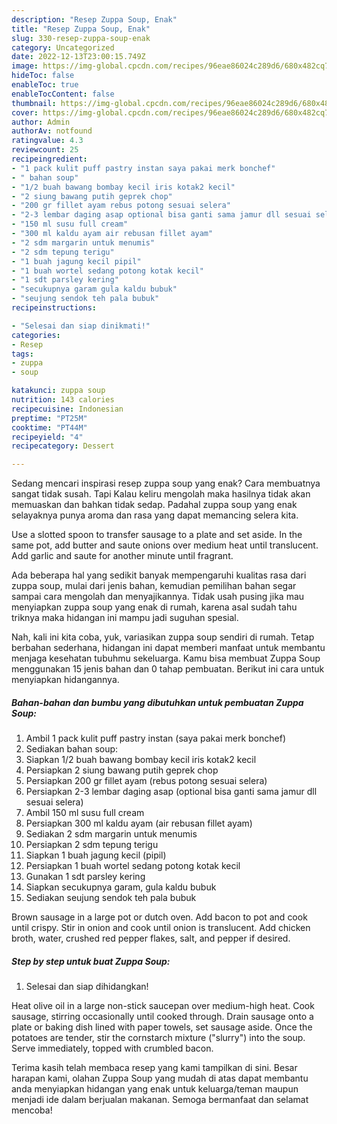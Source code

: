```yaml
---
description: "Resep Zuppa Soup, Enak"
title: "Resep Zuppa Soup, Enak"
slug: 330-resep-zuppa-soup-enak
category: Uncategorized
date: 2022-12-13T23:00:15.749Z
image: https://img-global.cpcdn.com/recipes/96eae86024c289d6/680x482cq70/zuppa-soup-foto-resep-utama.jpg
hideToc: false
enableToc: true
enableTocContent: false
thumbnail: https://img-global.cpcdn.com/recipes/96eae86024c289d6/680x482cq70/zuppa-soup-foto-resep-utama.jpg
cover: https://img-global.cpcdn.com/recipes/96eae86024c289d6/680x482cq70/zuppa-soup-foto-resep-utama.jpg
author: Admin
authorAv: notfound
ratingvalue: 4.3
reviewcount: 25
recipeingredient:
- "1 pack kulit puff pastry instan saya pakai merk bonchef"
- " bahan soup"
- "1/2 buah bawang bombay kecil iris kotak2 kecil"
- "2 siung bawang putih geprek chop"
- "200 gr fillet ayam rebus potong sesuai selera"
- "2-3 lembar daging asap optional bisa ganti sama jamur dll sesuai selera"
- "150 ml susu full cream"
- "300 ml kaldu ayam air rebusan fillet ayam"
- "2 sdm margarin untuk menumis"
- "2 sdm tepung terigu"
- "1 buah jagung kecil pipil"
- "1 buah wortel sedang potong kotak kecil"
- "1 sdt parsley kering"
- "secukupnya garam gula kaldu bubuk"
- "seujung sendok teh pala bubuk"
recipeinstructions:

- "Selesai dan siap dinikmati!"
categories:
- Resep
tags:
- zuppa
- soup

katakunci: zuppa soup 
nutrition: 143 calories
recipecuisine: Indonesian
preptime: "PT25M"
cooktime: "PT44M"
recipeyield: "4"
recipecategory: Dessert

---
```



Sedang mencari inspirasi resep zuppa soup yang enak? Cara membuatnya sangat tidak susah. Tapi Kalau keliru mengolah maka hasilnya tidak akan memuaskan dan bahkan tidak sedap. Padahal zuppa soup yang enak selayaknya punya aroma dan rasa yang dapat memancing selera kita.


Use a slotted spoon to transfer sausage to a plate and set aside. In the same pot, add butter and saute onions over medium heat until translucent. Add garlic and saute for another minute until fragrant.

Ada beberapa hal yang sedikit banyak mempengaruhi kualitas rasa dari zuppa soup, mulai dari jenis bahan, kemudian pemilihan bahan segar sampai cara mengolah dan menyajikannya. Tidak usah pusing jika mau menyiapkan zuppa soup yang enak di rumah, karena asal sudah tahu triknya maka hidangan ini mampu jadi suguhan spesial.


Nah, kali ini kita coba, yuk, variasikan zuppa soup sendiri di rumah. Tetap berbahan sederhana, hidangan ini dapat memberi manfaat untuk membantu menjaga kesehatan tubuhmu sekeluarga. Kamu bisa membuat Zuppa Soup menggunakan 15 jenis bahan dan 0 tahap pembuatan. Berikut ini cara untuk menyiapkan hidangannya.

<!--inarticleads1-->

##### Bahan-bahan dan bumbu yang dibutuhkan untuk pembuatan Zuppa Soup:

1. Ambil 1 pack kulit puff pastry instan (saya pakai merk bonchef)
1. Sediakan  bahan soup:
1. Siapkan 1/2 buah bawang bombay kecil iris kotak2 kecil
1. Persiapkan 2 siung bawang putih geprek chop
1. Persiapkan 200 gr fillet ayam (rebus potong sesuai selera)
1. Persiapkan 2-3 lembar daging asap (optional bisa ganti sama jamur dll sesuai selera)
1. Ambil 150 ml susu full cream
1. Persiapkan 300 ml kaldu ayam (air rebusan fillet ayam)
1. Sediakan 2 sdm margarin untuk menumis
1. Persiapkan 2 sdm tepung terigu
1. Siapkan 1 buah jagung kecil (pipil)
1. Persiapkan 1 buah wortel sedang potong kotak kecil
1. Gunakan 1 sdt parsley kering
1. Siapkan secukupnya garam, gula kaldu bubuk
1. Sediakan seujung sendok teh pala bubuk


Brown sausage in a large pot or dutch oven. Add bacon to pot and cook until crispy. Stir in onion and cook until onion is translucent. Add chicken broth, water, crushed red pepper flakes, salt, and pepper if desired. 

<!--inarticleads2-->

##### Step by step untuk buat Zuppa Soup:


1. Selesai dan siap dihidangkan!

Heat olive oil in a large non-stick saucepan over medium-high heat. Cook sausage, stirring occasionally until cooked through. Drain sausage onto a plate or baking dish lined with paper towels, set sausage aside. Once the potatoes are tender, stir the cornstarch mixture (&#34;slurry&#34;) into the soup. Serve immediately, topped with crumbled bacon. 

Terima kasih telah membaca resep yang kami tampilkan di sini. Besar harapan kami, olahan Zuppa Soup yang mudah di atas dapat membantu anda menyiapkan hidangan yang enak untuk keluarga/teman maupun menjadi ide dalam berjualan makanan. Semoga bermanfaat dan selamat mencoba!

